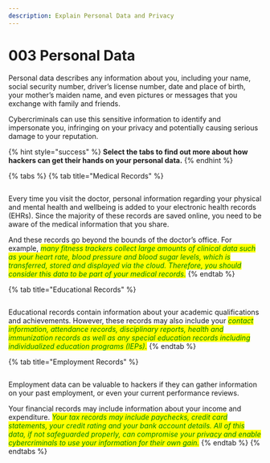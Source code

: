 ```yaml
---
description: Explain Personal Data and Privacy
---
```


# 003 Personal Data

Personal data describes any information about you, including your name, social security number, driver’s license number, date and place of birth, your mother’s maiden name, and even pictures or messages that you exchange with family and friends.

Cybercriminals can use this sensitive information to identify and impersonate you, infringing on your privacy and potentially causing serious damage to your reputation.

{% hint style="success" %}
**Select the tabs to find out more about how hackers can get their hands on your personal data.**
{% endhint %}

{% tabs %}
{% tab title="Medical Records" %}
<figure><img src="https://images.unsplash.com/photo-1599045118108-bf9954418b76?crop=entropy&#x26;cs=tinysrgb&#x26;fm=jpg&#x26;ixid=MnwxOTcwMjR8MHwxfHNlYXJjaHwxfHxtZWRpY2FsJTIwcmVjb3JkfGVufDB8fHx8MTY2MjcxOTIxMQ&#x26;ixlib=rb-1.2.1&#x26;q=80" alt=""><figcaption></figcaption></figure>

Every time you visit the doctor, personal information regarding your physical and mental health and wellbeing is added to your electronic health records (EHRs). Since the majority of these records are saved online, you need to be aware of the medical information that you share.

And these records go beyond the bounds of the doctor’s office. For example, _<mark style="color:green;">many fitness trackers collect large amounts of clinical data such as your heart rate, blood pressure and blood sugar levels, which is transferred, stored and displayed via the cloud. Therefore, you should consider this data to be part of your medical records.</mark>_
{% endtab %}

{% tab title="Educational Records" %}
<figure><img src="https://images.unsplash.com/photo-1473649085228-583485e6e4d7?crop=entropy&#x26;cs=tinysrgb&#x26;fm=jpg&#x26;ixid=MnwxOTcwMjR8MHwxfHNlYXJjaHw4fHxFZHVjYXRpb258ZW58MHx8fHwxNjYyNzE5MzEw&#x26;ixlib=rb-1.2.1&#x26;q=80" alt=""><figcaption></figcaption></figure>

Educational records contain information about your academic qualifications and achievements. However, these records may also include your _<mark style="color:green;">contact information, attendance records, disciplinary reports, health and immunization records as well as any special education records including individualized education programs (IEPs).</mark>_
{% endtab %}

{% tab title="Employment Records" %}
<figure><img src="https://images.unsplash.com/photo-1561489422-45de3d015e3e?crop=entropy&#x26;cs=tinysrgb&#x26;fm=jpg&#x26;ixid=MnwxOTcwMjR8MHwxfHNlYXJjaHw4fHxlbXBsb3ltZW50JTIwfGVufDB8fHx8MTY2MjcxOTUyOQ&#x26;ixlib=rb-1.2.1&#x26;q=80" alt=""><figcaption></figcaption></figure>

Employment data can be valuable to hackers if they can gather information on your past employment, or even your current performance reviews.

Your financial records may include information about your income and expenditure. _<mark style="color:green;">Your tax records may include paychecks, credit card statements, your credit rating and your bank account details. All of this data, if not safeguarded properly, can compromise your privacy and enable cybercriminals to use your information for their own gain.</mark>_
{% endtab %}
{% endtabs %}
